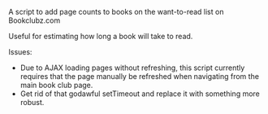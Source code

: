 
A script to add page counts to books on the want-to-read list on Bookclubz.com

Useful for estimating how long a book will take to read.

Issues:
* Due to AJAX loading pages without refreshing, this script currently requires that the page manually be refreshed when navigating from the main book club page.
* Get rid of that godawful setTimeout and replace it with something more robust.
